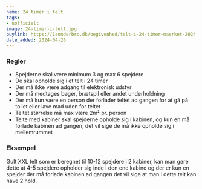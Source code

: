```yaml
---
name: 24 timer i telt
tags:
- uofficielt
image: 24-timer-i-telt.jpg
buylink: https://1sonderbro.dk/begivenhed/telt-i-24-timer-maerket-2024
date_added: 2024-04-26
---
```

### Regler 
- Spejderne skal være minimum 3 og max 6 spejdere
- De skal opholde sig i et telt i 24 timer
- Der må ikke være adgang til elektronisk udstyr
- Der må medtages bøger, brætspil eller andet underholdning
- Der må kun være en person der forlader teltet ad gangen for at gå på toilet eller lave mad uden for teltet
- Teltet størrelse må max være 2m² pr. person
- Telte med kabiner skal spejderne opholde sig i kabinen, og kun en må forlade kabinen ad gangen, det vil sige de må ikke opholde sig i mellemrummet

### Eksempel
Gult XXL telt som er beregnet til 10-12 spejdere i 2 kabiner, kan man gøre dette at 4-5 spejdere opholder sig inde i den ene kabine og der er kun en spejder der må forlade kabinen ad gangen det vil sige at man i dette telt kan have 2 hold.